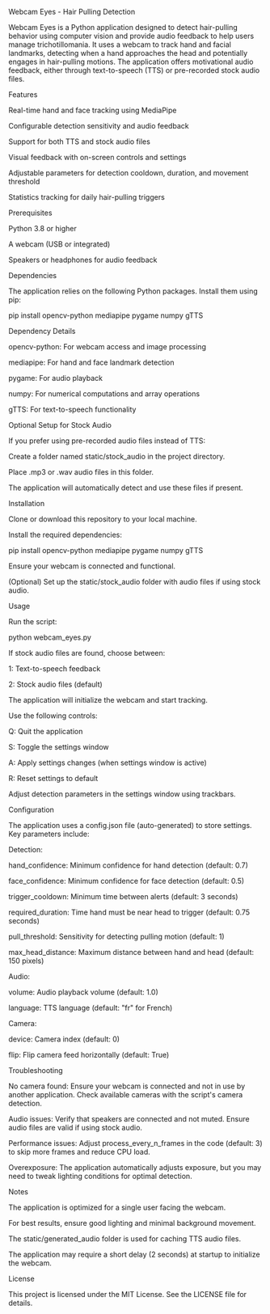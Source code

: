 Webcam Eyes - Hair Pulling Detection

Webcam Eyes is a Python application designed to detect hair-pulling behavior using computer vision and provide audio feedback to help users manage trichotillomania. It uses a webcam to track hand and facial landmarks, detecting when a hand approaches the head and potentially engages in hair-pulling motions. The application offers motivational audio feedback, either through text-to-speech (TTS) or pre-recorded stock audio files.

Features





Real-time hand and face tracking using MediaPipe



Configurable detection sensitivity and audio feedback



Support for both TTS and stock audio files



Visual feedback with on-screen controls and settings



Adjustable parameters for detection cooldown, duration, and movement threshold



Statistics tracking for daily hair-pulling triggers

Prerequisites





Python 3.8 or higher



A webcam (USB or integrated)



Speakers or headphones for audio feedback

Dependencies

The application relies on the following Python packages. Install them using pip:

pip install opencv-python mediapipe pygame numpy gTTS

Dependency Details





opencv-python: For webcam access and image processing



mediapipe: For hand and face landmark detection



pygame: For audio playback



numpy: For numerical computations and array operations



gTTS: For text-to-speech functionality

Optional Setup for Stock Audio

If you prefer using pre-recorded audio files instead of TTS:





Create a folder named static/stock_audio in the project directory.



Place .mp3 or .wav audio files in this folder.



The application will automatically detect and use these files if present.

Installation





Clone or download this repository to your local machine.



Install the required dependencies:

pip install opencv-python mediapipe pygame numpy gTTS



Ensure your webcam is connected and functional.



(Optional) Set up the static/stock_audio folder with audio files if using stock audio.

Usage





Run the script:

python webcam_eyes.py



If stock audio files are found, choose between:





1: Text-to-speech feedback



2: Stock audio files (default)



The application will initialize the webcam and start tracking.



Use the following controls:





Q: Quit the application



S: Toggle the settings window



A: Apply settings changes (when settings window is active)



R: Reset settings to default



Adjust detection parameters in the settings window using trackbars.

Configuration

The application uses a config.json file (auto-generated) to store settings. Key parameters include:





Detection:





hand_confidence: Minimum confidence for hand detection (default: 0.7)



face_confidence: Minimum confidence for face detection (default: 0.5)



trigger_cooldown: Minimum time between alerts (default: 3 seconds)



required_duration: Time hand must be near head to trigger (default: 0.75 seconds)



pull_threshold: Sensitivity for detecting pulling motion (default: 1)



max_head_distance: Maximum distance between hand and head (default: 150 pixels)



Audio:





volume: Audio playback volume (default: 1.0)



language: TTS language (default: "fr" for French)



Camera:





device: Camera index (default: 0)



flip: Flip camera feed horizontally (default: True)

Troubleshooting





No camera found: Ensure your webcam is connected and not in use by another application. Check available cameras with the script's camera detection.



Audio issues: Verify that speakers are connected and not muted. Ensure audio files are valid if using stock audio.



Performance issues: Adjust process_every_n_frames in the code (default: 3) to skip more frames and reduce CPU load.



Overexposure: The application automatically adjusts exposure, but you may need to tweak lighting conditions for optimal detection.

Notes





The application is optimized for a single user facing the webcam.



For best results, ensure good lighting and minimal background movement.



The static/generated_audio folder is used for caching TTS audio files.



The application may require a short delay (2 seconds) at startup to initialize the webcam.

License

This project is licensed under the MIT License. See the LICENSE file for details.

